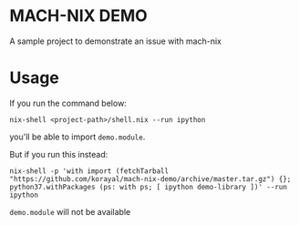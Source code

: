# MACH-NIX DEMO

A sample project to demonstrate an issue with mach-nix

# Usage
If you run the command below:

```
nix-shell <project-path>/shell.nix --run ipython
```

you'll be able to import `demo.module`.

But if you run this instead:

```
nix-shell -p 'with import (fetchTarball "https://github.com/korayal/mach-nix-demo/archive/master.tar.gz") {}; python37.withPackages (ps: with ps; [ ipython demo-library ])' --run ipython
```

`demo.module` will not be available
